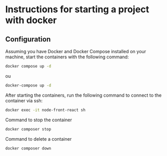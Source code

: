 # Instructions for starting a project with docker

## Configuration

Assuming you have Docker and Docker Compose installed on your machine, start the containers with the following command:

```bash
docker compose up -d
```

ou

```bash
docker-compose up -d
```

After starting the containers, run the following command to connect to the container via ssh:

```bash
docker exec -it node-front-react sh
```

Command to stop the container
```bash
docker composer stop
```

Command to delete a container
```bash
docker composer down
```
